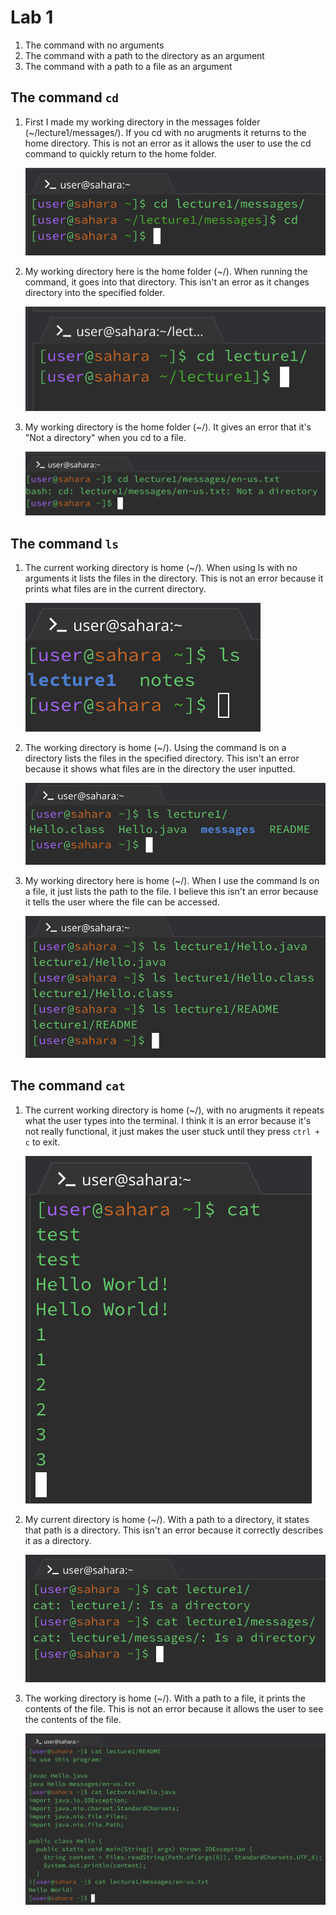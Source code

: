 # Lab 1

1. The command with no arguments
2. The command with a path to the directory as an argument
3. The command with a path to a file as an argument

## The command `cd`

1. First I made my working directory in the messages folder (~/lecture1/messages/). If you cd with no arugments it returns to the home directory. This is not an error as it allows the user to use the cd command to quickly return to the home folder.

    ![Image](lab1_files/cd_no_arguments_ex.png)
 
2. My working directory here is the home folder (~/). When running the command, it goes into that directory. This isn't an error as it changes directory into the specified folder.

    ![Image](lab1_files/cd_directory.png)
 
3. My working directory is the home folder (~/). It gives an error that it's "Not a directory" when you cd to a file.

    ![Image](lab1_files/cd_to_file.png)


## The command `ls`

1. The current working directory is home (~/). When using ls with no arguments it lists the files in the directory. This is not an error because it prints what files are in the current directory.

    ![Image](lab1_files/ls_no_args.png)
 
2. The working directory is home (~/). Using the command ls on a directory lists the files in the specified directory. This isn't an error because it shows what files are in the directory the user inputted.

    ![Image](lab1_files/ls_path_directory.png)
 
3. My working directory here is home (~/). When I use the command ls on a file, it just lists the path to the file. I believe this isn't an error because it tells the user where the file can be accessed.

    ![Image](lab1_files/ls_to_file.png)


## The command `cat`

1. The current working directory is home (~/), with no arugments it repeats what the user types into the terminal. I think it is an error because it's not really functional, it just makes the user stuck until they press `ctrl + c` to exit.

    ![Image](lab1_files/cat_no_args.png)
 
2. My current directory is home (~/). With a path to a directory, it states that path is a directory. This isn't an error because it correctly describes it as a directory.

    ![Image](lab1_files/cat_to_directory.png)

3. The working directory is home (~/). With a path to a file, it prints the contents of the file. This is not an error because it allows the user to see the contents of the file.

    ![Image](lab1_files/cat_to_file.png)
